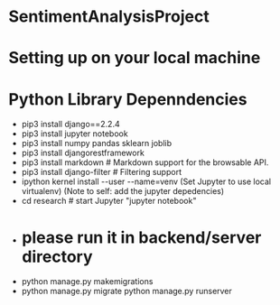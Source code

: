 # SentimentAnalysisProject

# Setting up on your local machine 
# Python Library Depenndencies
- pip3 install django==2.2.4
- pip3 install jupyter notebook
- pip3 install numpy pandas sklearn joblib
- pip3 install djangorestframework
- pip3 install markdown       # Markdown support for the browsable API.
- pip3 install django-filter  # Filtering support
- ipython kernel install --user --name=venv (Set Jupyter to use local virtualenv) (Note to self: add the jupyter depedencies)
- cd research # start Jupyter "jupyter notebook"
- # please run it in backend/server directory
- python manage.py makemigrations
- python manage.py migrate
python manage.py runserver
